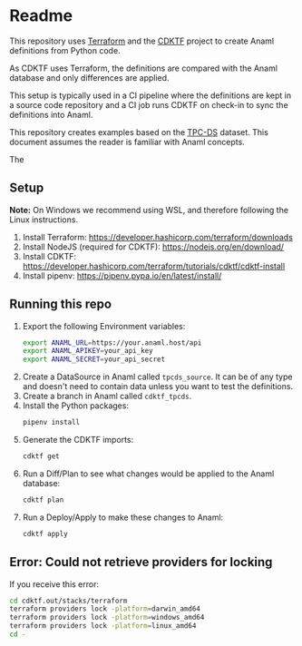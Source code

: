# Readme

This repository uses [Terraform]() and the [CDKTF]() project to create Anaml
definitions from Python code.

As CDKTF uses Terraform, the definitions are compared with the Anaml database
and only differences are applied.

This setup is typically used in a CI pipeline where the definitions are kept in
a source code repository and a CI job runs CDKTF on check-in to sync the
definitions into Anaml.

This repository creates examples based on the
[TPC-DS](https://www.tpc.org/tpcds/default5.asp) dataset. This document assumes
the reader is familiar with Anaml concepts.

The 

## Setup

**Note:** On Windows we recommend using WSL, and therefore following the Linux
instructions.

1. Install Terraform: https://developer.hashicorp.com/terraform/downloads
2. Install NodeJS (required for CDKTF): https://nodejs.org/en/download/
3. Install CDKTF: https://developer.hashicorp.com/terraform/tutorials/cdktf/cdktf-install
4. Install pipenv: https://pipenv.pypa.io/en/latest/install/

## Running this repo

1. Export the following Environment variables:
   ```bash
   export ANAML_URL=https://your.anaml.host/api
   export ANAML_APIKEY=your_api_key
   export ANAML_SECRET=your_api_secret
   ```
2. Create a DataSource in Anaml called `tpcds_source`. It can be of any type and
   doesn't need to contain data unless you want to test the definitions.
3. Create a branch in Anaml called `cdktf_tpcds`. 
4. Install the Python packages:
   ```bash
   pipenv install
   ```
5. Generate the CDKTF imports:
   ```bash
   cdktf get
   ```
6. Run a Diff/Plan to see what changes would be applied to the Anaml database:
   ```bash
   cdktf plan
   ```
7. Run a Deploy/Apply to make these changes to Anaml:
   ```bash
   cdktf apply
   ```

## Error: Could not retrieve providers for locking

If you receive this error:
```bash
cd cdktf.out/stacks/terraform
terraform providers lock -platform=darwin_amd64
terraform providers lock -platform=windows_amd64
terraform providers lock -platform=linux_amd64
cd -
```
